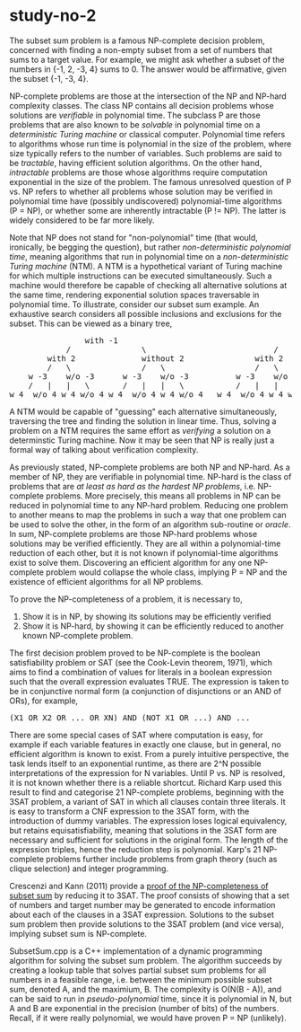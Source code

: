 # study-no-2

The subset sum problem is a famous NP-complete decision problem, concerned with finding a non-empty subset from a set of numbers that sums to a target value. For example, we might ask whether a subset of the numbers in {-1, 2, -3, 4} sums to 0. The answer would be affirmative, given the subset {-1, -3, 4}.

NP-complete problems are those at the intersection of the NP and NP-hard complexity classes. The class NP contains all decision problems whose solutions are *verifiable* in polynomial time. The subclass P are those problems that are also known to be *solvable* in polynomial time on a *deterministic Turing machine* or classical computer. Polynomial time refers to algorithms whose run time is polynomial in the size of the problem, where size typically refers to the number of variables. Such problems are said to be *tractable*, having efficient solution algorithms. On the other hand, *intractable* problems are those whose algorithms require computation exponential in the size of the problem. The famous unresolved question of P vs. NP refers to whether all problems whose solution may be verified in polynomial time have (possibly undiscovered) polynomial-time algorithms (P = NP), or whether some are inherently intractable (P != NP). The latter is widely considered to be far more likely.

Note that NP does not stand for "non-polynomial" time (that would, ironically, be begging the question), but rather *non-deterministic polynomial time*, meaning algorithms that run in polynomial time on a *non-deterministic Turing machine* (NTM). A NTM is a hypothetical variant of Turing machine for which multiple instructions can be executed simultaneously. Such a machine would therefore be capable of checking all alternative solutions at the same time, rendering exponential solution spaces traversable in polynomial time. To illustrate, consider our subset sum example. An exhaustive search considers all possible inclusions and exclusions for the subset. This can be viewed as a binary tree,

<pre>
                with -1                                     without -1
            /               \                           /               \
        with 2              without 2               with 2              without 2
        /   \               /   \                   /   \               /   \
    w -3    w/o -3      w -3    w/o -3          w -3    w/o -3      w -3    w/o -3
    /   |   |   \       /   |   |   \           /   |   |   \       /   |   |   \
w 4  w/o 4 w 4 w/o 4 w 4  w/o 4 w 4 w/o 4   w 4  w/o 4 w 4 w/o 4 w 4  w/o 4 w 4 w/o 4
</pre>

A NTM would be capable of "guessing" each alternative simultaneously, traversing the tree and finding the solution in linear time. Thus, solving a problem on a NTM requires the same effort as *verifying* a solution on a determinstic Turing machine. Now it may be seen that NP is really just a formal way of talking about verification complexity.

As previously stated, NP-complete problems are both NP and NP-hard. As a member of NP, they are verifiable in polynomial time. NP-hard is the class of problems that are *at least as hard as the hardest NP problems*, i.e. NP-complete problems. More precisely, this means all problems in NP can be reduced in polynomial time to any NP-hard problem. Reducing one problem to another means to map the problems in such a way that one problem can be used to solve the other, in the form of an algorithm sub-routine or *oracle*. In sum, NP-complete problems are those NP-hard problems whose solutions may be verified efficiently. They are all within a polynomial-time reduction of each other, but it is not known if polynomial-time algorithms exist to solve them. Discovering an efficient algorithm for any one NP-complete problem would collapse the whole class, implying P = NP and the existence of efficient algorithms for all NP problems.

To prove the NP-completeness of a problem, it is necessary to,

1. Show it is in NP, by showing its solutions may be efficiently verified
2. Show it is NP-hard, by showing it can be efficiently reduced to another known NP-complete problem.

The first decision problem proved to be NP-complete is the boolean satisfiability problem or SAT (see the Cook-Levin theorem, 1971), which aims to find a combination of values for literals in a boolean expression such that the overall expression evaluates TRUE. The expression is taken to be in conjunctive normal form (a conjunction of disjunctions or an AND of ORs), for example,

<pre>
(X1 OR X2 OR ... OR XN) AND (NOT X1 OR ...) AND ...
</pre>

There are some special cases of SAT where computation is easy, for example if each variable features in exactly one clause, but in general, no efficient algorithm is known to exist. From a purely intuitive perspective, the task lends itself to an exponential runtime, as there are 2^N possible interpretations of the expression for N variables. Until P vs. NP is resolved, it is not known whether there is a reliable shortcut. Richard Karp used this result to find and categorise 21 NP-complete problems, beginning with the 3SAT problem, a variant of SAT in which all clauses contain three literals. It is easy to transform a CNF expression to the 3SAT form, with the introduction of dummy variables. The expression loses logical equivalency, but retains equisatisfiability, meaning that solutions in the 3SAT form are necessary and sufficient for solutions in the original form. The length of the expression triples, hence the reduction step is polynomial. Karp's 21 NP-complete problems further include problems from graph theory (such as clique selection) and integer programming.

Crescenzi and Kann (2011) provide a <a href="https://encrypted.google.com/url?sa=t&rct=j&q=&esrc=s&source=web&cd=1&cad=rja&uact=8&ved=0ahUKEwjMucHHm-rNAhXC7RQKHTzDA4QQFggdMAA&url=http%3A%2F%2Fcs.mcgill.ca%2F~lyepre%2Fpdf%2Fassignment2-solutions%2FsubsetSumNPCompleteness.pdf&usg=AFQjCNG_ffPUQEWs6E9HEYNQl9M4tPq55g&sig2=C4A9v-Xf_SFkM_dcn-if1A" target="_blank">proof of the NP-completeness of subset sum</a> by reducing it to 3SAT. The proof consists of showing that a set of numbers and target number may be generated to encode information about each of the clauses in a 3SAT expression. Solutions to the subset sum problem then provide solutions to the 3SAT problem (and vice versa), implying subset sum is NP-complete.

SubsetSum.cpp is a C++ implementation of a dynamic programming algorithm for solving the subset sum problem. The algorithm succeeds by creating a lookup table that solves partial subset sum problems for all numbers in a feasible range, i.e. between the minimum possible subset sum, denoted A, and the maximium, B. The complexity is O(N(B - A)), and can be said to run in *pseudo-polynomial* time, since it is polynomial in N, but A and B are exponential in the precision (number of bits) of the numbers. Recall, if it were really polynomial, we would have proven P = NP (unlikely).
